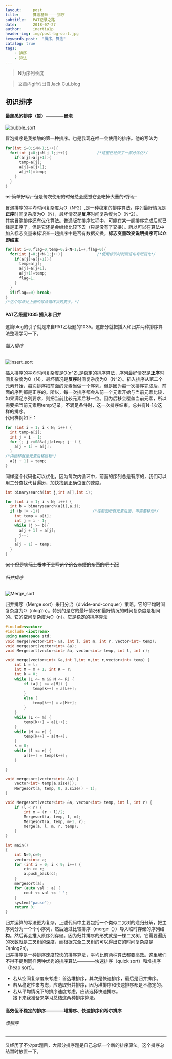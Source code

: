 ```yaml
---
layout:     post
title:      算法基础————排序
subtitle:   PAT记录之路
date:       2018-07-27
author:     inertia1p
header-img: img/post-bg-sort.jpg
keywords_post:  "排序，算法"
catalog: true
tags:
    - 排序
    - 算法
---
```


>N为序列长度

>文章内gif均出自Jack Cui_blog

## 初识排序

#### 最熟悉的排序（暂）————冒泡

![bubble_sort](https://inertia1p.github.io/img_post/bubble_sort.gif)

冒泡排序是我接触的第一种排序。也是我现在唯一会使用的排序。他的写法为

``` c++
for(int i=0;i<N-1;i++){
  for(int j=0;j<N-j-1;j++){             /*这里已经做了一部分优化*/
    if(a[j]>a[j+1]){
      temp=a[j];
      a[j]=a[j+1];
      a[j+1]=temp;
    }
  }
}
```

~~os:简单好写。但是每次使用的时候总会感觉它会吃掉大量的时间。~~<br>

冒泡排序的平均时间复杂度为O（N^2）,是一种稳定的排序算法，序列最好情况是**正序**时间复杂度为O（N），最坏情况是**反序**时间复杂度为O（N^2）。  
其实冒泡排序还有优化算法。普通版在排序过程中，可能在某一趟排序完成后就已经是正序了，但是它还是会继续比较下去（只是没有了交换）。所以可以在算法中加入标志变量来标识某一趟排序中是否有数据交换。**标志变量改变说明排序可以立即结束**

```c++
for(int i=0,flag=0,temp=0;i<N-1;i++,flag=0){
  for(int j=0;j<N-1;j++){               /*使用标识时判断语句有所变化*/
    if(a[j]>a[j+1]){
      temp=a[j];
      a[j]=a[j+1];
      a[j+1]=temp;
      flag=1;
    }
  }
  if(flag==0) break;
}
/*这个写法比上面的写法循环次数要少。*/
```

#### PAT乙级题1035 插入和归并

这篇blog的引子就是来自PAT乙级题的1035。这部分就把插入和归并两种排序算法整理学习一下。

###### 插入排序

![insert_sort](https://inertia1p.github.io/img_post/insert_sort.gif)

插入排序的平均时间复杂度是O(n^2),是稳定的排序算法，序列最好情况是**正序**时间复杂度为O（N），最坏情况是**反序**时间复杂度为O（N^2）。插入排序从第二个元素开始，每次排序把前面的元素当做一个序列。但是因为每一次排序完成后，前面的序列都是正序的。所以，每一次排序都会从前一个元素开始与当前元素比较，如果满足序列要求，则把当前比较元素后移一位。因为后移会覆盖当前元素，所以需要把当前元素用temp记录。不满足条件时，这一次排序结束。总共有N-1次这样的排序。<br>
代码样例如下：

```c++
for (int i = 1; i < N; i++) {
  int temp=a[i];
  int j = i - 1;
  for (; j >=0&&a[j]>temp; j--) {
    a[j + 1] = a[j];
  }
/*内循环就是元素后移过程*/
  a[j + 1] = temp;
}
```

同样这个代码也可以优化，因为每次内循环中，前面的序列总是有序的，我们可以用二分查找代替遍历，加快找到正确位置的速度。

```c++
int binarysearch(int j,int a[],int i);

for (int i = 1; i < N; i++) {
  int b = binarysearch(a[i],a,i);
  if (b != -1){                       /*在前面所有元素后面，不需要移动*/
    int temp = a[i];
    int j = i - 1;
    while (j >= b){
      a[j + 1] = a[j];
      j--;
    }
    a[j + 1] = temp;
  }
}
```

~~os：但是实际上根本不会写这个这么麻烦的东西的吧！ZZ~~ <br>

###### 归并排序

![Merge_sort](https://inertia1p.github.io/img_post/Merge_sort.gif)

归并排序（Merge sort）采用分治（divide-and-conquer）策略。它的平均时间复杂度为O（nlog2n）。特别的是它的最坏情况和最好情况的时间复杂度是相同的。它的空间复杂度为O（n）。它是稳定的排序算法

```c++
#include<vector>
#include <iostream>
using namespace std;
void merge(vector<int> &a, int l, int m, int r, vector<int> temp);
void mergesort(vector<int> &a);
void Mergesort(vector<int> &a, vector<int> temp, int l, int r);

void merge(vector<int> &a,int l,int m,int r,vector<int> temp) {
	int L = l;
	int M = m + 1; int R = r;
	int k = 0;
	while (L <= m && M <= R) {
		if (a[L] <= a[M]) {
			temp[k++] = a[L++];
		}
		else {
			temp[k++] = a[M++];
		}
	}
	while (L <= m) {
		temp[k++] = a[L++];
	}
	while (M <= r) {
		temp[k++] = a[M++];
	}
	k = 0;
	while (l <= r) {
		a[l++] = temp[k++];
	}

}

void mergesort(vector<int> &a) {
	vector<int> temp(a.size());
	Mergesort(a, temp, 0, a.size() - 1);
}

void Mergesort(vector<int> &a, vector<int> temp, int l, int r) {
	if (l < r) {
		int m = (r + l)/2;
		Mergesort(a, temp, l, m);
		Mergesort(a, temp, m+1, r);
		merge(a, l, m, r, temp);
	}
}

int main()
{
	int N=9,c=0;
	vector<int> a;
	for (int i = 0; i < 9; i++) {
		cin >> c;
		a.push_back(c);
	}
	mergesort(a);
	for (auto val : a) {
		cout << val << ' ';
	}
	system("pause");
	return 0;
}
```

归并运算的写法更为复杂，上述代码中主要包括一个类似二叉树的递归分解，把主序列分为一个个小序列，然后通过比较排序（merge（））导入临时存储的序列结构。然后再会推入原序列存储。因为归并排序的形式就是一棵二叉树，它需要遍历的次数就是二叉树的深度，而根据完全二叉树的可以得出它的时间复杂度是O(nlog2n)。  
归并排序是一种排序速度较快的排序算法，平均比前两种算法都要高效。这里我们不得不提到同样两种优秀的排序算法————快速排序（quick sort）和堆排序（heap sort）。  
* 若从空间复杂度来考虑：首选堆排序，其次是快速排序，最后是归并排序。  
* 若从稳定性来考虑，应选取归并排序，因为堆排序和快速排序都是不稳定的。  
* 若从平均情况下的排序速度考虑，应该选择快速排序。   
接下来我准备来学习总结这两种排序算法。  

#### 高效但不稳定的排序————堆排序、快速排序和希尔排序

###### 堆排序

---

又经历了不少pat题目，大部分排序题是自己总结一个新的排序算法。这个排序总结暂时放置一下。

